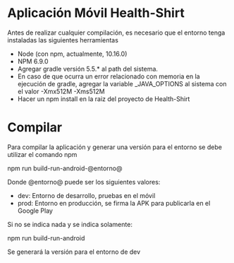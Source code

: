 # Aplicación Móvil Health-Shirt
Antes de realizar cualquier compilación, es necesario que el entorno tenga instaladas las siguientes herramientas
- Node (con npm, actualmente, 10.16.0)
- NPM 6.9.0
- Agregar gradle versión 5.5.* al path del sistema.
- En caso de que ocurra un error relacionado con memoria en la ejecución de gradle, agregar la variable _JAVA_OPTIONS al sistema con el valor -Xmx512M -Xms512M
- Hacer un npm install en la raiz del proyecto de Health-Shirt


# Compilar
Para compilar la aplicación y generar una versión para el entorno se debe utilizar el comando npm

npm run build-run-android-@entorno@

Donde @entorno@ puede ser los siguientes valores:

- dev:		 Entorno de desarrollo, pruebas en el móvil
- prod:		 Entorno en producción, se firma la APK para publicarla en el Google Play

Si no se indica nada y se indica solamente:

npm run build-run-android

Se generará la versión para el entorno de dev
